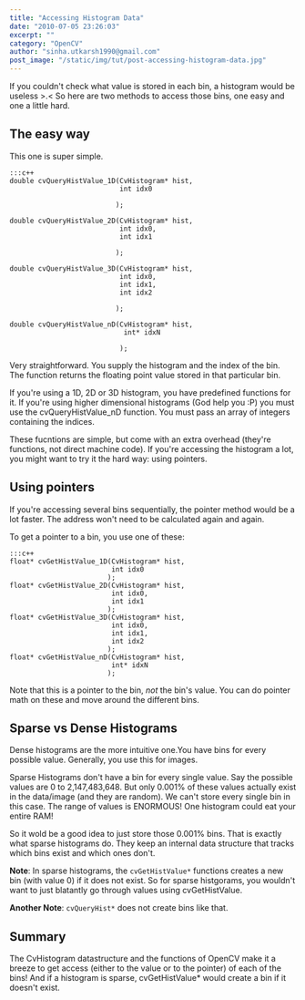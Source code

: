 ```yaml
---
title: "Accessing Histogram Data"
date: "2010-07-05 23:26:03"
excerpt: ""
category: "OpenCV"
author: "sinha.utkarsh1990@gmail.com"
post_image: "/static/img/tut/post-accessing-histogram-data.jpg"
---
```

If you couldn't check what value is stored in each bin, a histogram would be useless >.< So here are two methods to access those bins, one easy and one a little hard. 

## The easy way

This one is super simple. 
    
    :::c++
    double cvQueryHistValue_1D(CvHistogram* hist,
                               int idx0
    
                              );
    
    double cvQueryHistValue_2D(CvHistogram* hist,
                               int idx0,
                               int idx1
    
                              );
    
    double cvQueryHistValue_3D(CvHistogram* hist,
                               int idx0,
                               int idx1,
                               int idx2
    
                              );
    
    double cvQueryHistValue_nD(CvHistogram* hist,
                                int* idxN
    
                               );

Very straightforward. You supply the histogram and the index of the bin. The function returns the floating point value stored in that particular bin.

If you're using a 1D, 2D or 3D histogram, you have predefined functions for it. If you're using higher dimensional histograms (God help you :P) you must use the cvQueryHistValue_nD function. You must pass an array of integers containing the indices.

These fucntions are simple, but come with an extra overhead (they're functions, not direct machine code). If you're accessing the histogram a lot, you might want to try it the hard way: using pointers. 

## Using pointers

If you're accessing several bins sequentially, the pointer method would be a lot faster. The address won't need to be calculated again and again.

To get a pointer to a bin, you use one of these: 
    
    
    :::c++
    float* cvGetHistValue_1D(CvHistogram* hist,
                             int idx0
                            );
    float* cvGetHistValue_2D(CvHistogram* hist,
                             int idx0,
                             int idx1
                            );
    float* cvGetHistValue_3D(CvHistogram* hist,
                             int idx0,
                             int idx1,
                             int idx2
                            );
    float* cvGetHistValue_nD(CvHistogram* hist,
                             int* idxN
                            );

Note that this is a pointer to the bin, _not_ the bin's value. You can do pointer math on these and move around the different bins. 

## Sparse vs Dense Histograms

Dense histograms are the more intuitive one.You have bins for every possible value. Generally, you use this for images.

Sparse Histograms don't have a bin for every single value. Say the possible values are 0 to 2,147,483,648. But only 0.001% of these values actually exist in the data/image (and they are random). We can't store every single bin in this case. The range of values is ENORMOUS! One histogram could eat your entire RAM!

So it wold be a good idea to just store those 0.001% bins. That is exactly what sparse histograms do. They keep an internal data structure that tracks which bins exist and which ones don't.

**Note**: In sparse histograms, the `cvGetHistValue*` functions creates a new bin (with value 0) if it does not exist. So for sparse histgorams, you wouldn't want to just blatantly go through values using cvGetHistValue.

**Another Note**: `cvQueryHist*` does not create bins like that. 

## Summary

The CvHistogram datastructure and the functions of OpenCV make it a breeze to get access (either to the value or to the pointer) of each of the bins! And if a histogram is sparse, cvGetHistValue* would create a bin if it doesn't exist.
